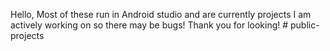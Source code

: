 Hello, Most of these run in Android studio and are currently projects I am actively working on so there may be bugs! Thank you for looking! # public-projects

